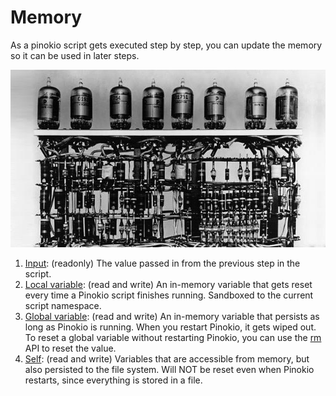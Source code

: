 # Memory

As a pinokio script gets executed step by step, you can update the memory so it can be used in later steps.

![vacuum.jpeg](vacuum.jpeg)

1. [Input](input): (readonly) The value passed in from the previous step in the script.
2. [Local variable](local): (read and write) An in-memory variable that gets reset every time a Pinokio script finishes running. Sandboxed to the current script namespace.
3. [Global variable](global): (read and write) An in-memory variable that persists as long as Pinokio is running. When you restart Pinokio, it gets wiped out. To reset a global variable without restarting Pinokio, you can use the [rm](../api/datastructure#global-variable-1) API to reset the value.
4. [Self](self): (read and write) Variables that are accessible from memory, but also persisted to the file system. Will NOT be reset even when Pinokio restarts, since everything is stored in a file.
